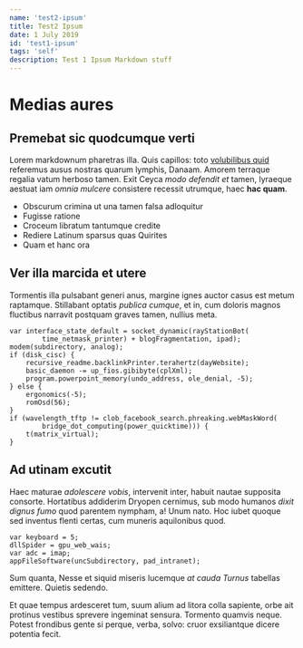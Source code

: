 ```yaml
---
name: 'test2-ipsum'
title: Test2 Ipsum
date: 1 July 2019
id: 'test1-ipsum'
tags: 'self'
description: Test 1 Ipsum Markdown stuff
---
```


# Medias aures

## Premebat sic quodcumque verti

Lorem markdownum pharetras illa. Quis capillos: toto [volubilibus
quid](http://spectas-tabellae.com/) referemus ausus nostras quarum lymphis,
Danaam. Amorem terraque regalia vatum herboso tamen. Exit Ceyca *modo defendit
et* tamen, lyraeque aestuat iam *omnia mulcere* consistere recessit utrumque,
haec **hac quam**.

- Obscurum crimina ut una tamen falsa adloquitur
- Fugisse ratione
- Croceum libratum tantumque credite
- Rediere Latinum sparsus quas Quirites
- Quam et hanc ora

## Ver illa marcida et utere

Tormentis illa pulsabant generi anus, margine ignes auctor casus est metum
raptamque. Stillabant optatis *publica cumque*, et in, cum doloris magnos
fluctibus narravit postquam graves tamen, nullius meta.

    var interface_state_default = socket_dynamic(rayStationBot(
            time_netmask_printer) + blogFragmentation, ipad);
    modem(subdirectory, analog);
    if (disk_cisc) {
        recursive_readme.backlinkPrinter.terahertz(dayWebsite);
        basic_daemon -= up_fios.gibibyte(cplXml);
        program.powerpoint_memory(undo_address, ole_denial, -5);
    } else {
        ergonomics(-5);
        romOsd(56);
    }
    if (wavelength_tftp != clob_facebook_search.phreaking.webMaskWord(
            bridge_dot_computing(power_quicktime))) {
        t(matrix_virtual);
    }

## Ad utinam excutit

Haec maturae *adolescere vobis*, intervenit inter, habuit nautae supposita
consorte. Hortatibus addiderim Dryopen cernimus, sub modo humanos *dixit dignus
fumo* quod parentem nympham, a! Unum nato. Hoc iubet quoque sed inventus flenti
certas, cum muneris aquilonibus quod.

    var keyboard = 5;
    dllSpider = gpu_web_wais;
    var adc = imap;
    appFileSoftware(uncSubdirectory, pad_intranet);

Sum quanta, Nesse et siquid miseris lucemque *at cauda Turnus* tabellas
emittere. Quietis sedendo.

Et quae tempus ardesceret tum, suum alium ad litora colla sapiente, orbe ait
protinus vestibus sprevere ingeminat sensura. Tormento quamvis neque. Potest
frondibus gente si perque, verba, solvo: cruor exsiliantque dicere potentia
fecit.
